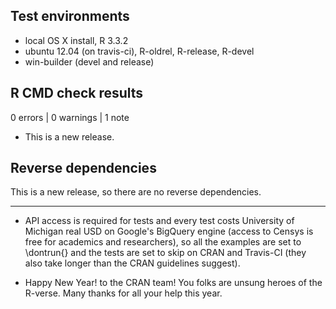 ## Test environments
* local OS X install, R 3.3.2
* ubuntu 12.04 (on travis-ci), R-oldrel, R-release, R-devel
* win-builder (devel and release)

## R CMD check results

0 errors | 0 warnings | 1 note

* This is a new release.

## Reverse dependencies

This is a new release, so there are no reverse dependencies.

---

* API access is required for tests and every test costs University of Michigan
  real USD on Google's BigQuery engine (access to Censys is free for academics
  and researchers), so all the examples are set to \dontrun{} and the tests
  are set to skip on CRAN and Travis-CI (they also take longer than the CRAN
  guidelines suggest).
  
* Happy New Year! to the CRAN team! You folks are unsung heroes of the R-verse. 
  Many thanks for all your help this year.
